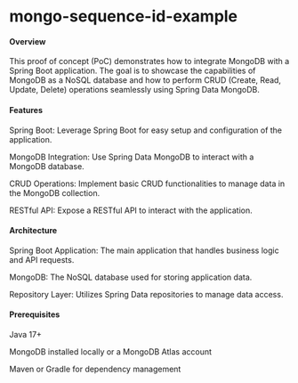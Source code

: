 # mongo-sequence-id-example

#### **Overview**

This proof of concept (PoC) demonstrates how to integrate MongoDB with a Spring Boot application. The goal is to showcase the capabilities of MongoDB as a NoSQL database and how to perform CRUD (Create, Read, Update, Delete) operations seamlessly using Spring Data MongoDB.

#### **Features**

Spring Boot: Leverage Spring Boot for easy setup and configuration of the application.

MongoDB Integration: Use Spring Data MongoDB to interact with a MongoDB database.

CRUD Operations: Implement basic CRUD functionalities to manage data in the MongoDB collection.

RESTful API: Expose a RESTful API to interact with the application.

#### **Architecture**

Spring Boot Application: The main application that handles business logic and API requests.

MongoDB: The NoSQL database used for storing application data.

Repository Layer: Utilizes Spring Data repositories to manage data access.

#### **Prerequisites**

Java 17+

MongoDB installed locally or a MongoDB Atlas account

Maven or Gradle for dependency management